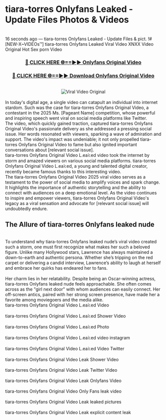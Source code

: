 # tiara-torres Onlyfans Leaked - Update Files Photos & Videos 
<br>
16 seconds ago — tiara-torres Onlyfans Leaked - Update Files & pict. !#[NEW-X~VIDEOs™] tiara-torres Onlyfans Leaked Viral Video XNXX Video Original Hot Sex porn Video
<br>
<div align="center">
<h3><a href="http://freeplayer.one?title=tiara-torres&ref=25OR" rel="nofollow">🔴 CLICK HERE 🌐==►► Onlyfans Original Video</a></h3>
<h3><a href="http://freeplayer.one?title=tiara-torres&ref=25OR" rel="nofollow">🔴 CLICK HERE 🌐==►► Download Onlyfans Original Video</a></h3>
<br>
<a href="http://freeplayer.one?title=tiara-torres&ref=25OR" rel="nofollow" data-target="animated-image.originalLink"><img src="https://i.ibb.co.com/xMMVF88/686577567.gif" alt="Viral Video Original" style="max-width: 100%; display: inline-block;" data-target="animated-image.originalImage"></a>
</div>
<br>
In today's digital age, a single video can catapult an individual into internet stardom. Such was the case for tiara-torres Onlyfans Original Video, a contestant in the 2025 Ms. [Pageant Name] competition, whose powerful and inspiring speech went viral on social media platforms like Twitter.
<br>
The video, which quickly gained traction, captured tiara-torres Onlyfans Original Video's passionate delivery as she addressed a pressing social issue. Her words resonated with viewers, sparking a wave of admiration and support. The video's impact was undeniable; it not only propelled tiara-torres Onlyfans Original Video to fame but also ignited important conversations about [relevant social issue].
<br>
tiara-torres Onlyfans Original Video L.ea𝚔ed video took the internet by storm and amazed viewers on various social media platforms. tiara-torres Onlyfans Original Video L.ea𝚔ed, a young and talented digital creator, recently became famous thanks to this interesting video.
<br>
The tiara-torres Onlyfans Original Video 2025 viral video serves as a testament to the power of social media to amplify voices and spark change. It highlights the importance of authentic storytelling and the ability to connect with audiences on a deep emotional level. As the video continues to inspire and empower viewers, tiara-torres Onlyfans Original Video's legacy as a viral sensation and advocate for [relevant social issue] will undoubtedly endure.
<br>
<h2>The Allure of tiara-torres Onlyfans leaked nude</h2>
<br>
To understand why tiara-torres Onlyfans leaked nude’s viral video created such a storm, one must first recognize what makes her such a beloved figure. Unlike many Hollywood stars, Lawrence has always maintained a down-to-earth and authentic persona. Whether she’s tripping on the red carpet or delivering a candid interview, Lawrence’s ability to laugh at herself and embrace her quirks has endeared her to fans.
<br><br>
Her charm lies in her relatability. Despite being an Oscar-winning actress, tiara-torres Onlyfans leaked nude feels approachable. She often comes across as the "girl next door" with whom audiences can easily connect. Her off-screen antics, paired with her strong screen presence, have made her a favorite among moviegoers and the media alike.
<br>
tiara-torres Onlyfans Original Video L.ea𝚔ed Video
<br><br>
tiara-torres Onlyfans Original Video L.ea𝚔ed Shower Video
<br><br>
tiara-torres Onlyfans Original Video L.ea𝚔ed Photo
<br><br>
tiara-torres Onlyfans Original Video L.ea𝚔ed video instagram
<br><br>
tiara-torres Onlyfans Original Video L.ea𝚔ed Video Twitter
<br><br>
tiara-torres Onlyfans Original Video Leak Shower Video
<br><br>
tiara-torres Onlyfans Original Video Leak Twitter Video
<br><br>
tiara-torres Onlyfans Original Video Leak Onlyfans Video
<br><br>
tiara-torres Onlyfans Original Video Only Fans leak video
<br><br>
tiara-torres Onlyfans Original Video Leak leaked pictures
<br><br>
tiara-torres Onlyfans Original Video Leak explicit content leak